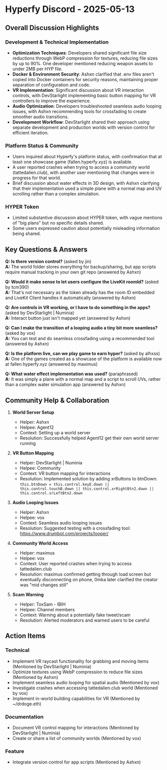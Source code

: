 # Hyperfy Discord - 2025-05-13

## Overall Discussion Highlights

### Development & Technical Implementation
- **Optimization Techniques**: Developers shared significant file size reductions through WebP compression for textures, reducing file sizes by up to 90%. One developer mentioned reducing weapon assets to under 2MB per HYP file.
- **Docker & Environment Security**: Ashxn clarified that .env files aren't copied into Docker containers for security reasons, maintaining proper separation of configuration and code.
- **VR Implementation**: Significant discussion about VR interaction controls, with DevStarlight implementing basic button mapping for VR controllers to improve the experience.
- **Audio Optimization**: Developers troubleshooted seamless audio looping issues, with Ashxn recommending tools for crossfading to create smoother audio transitions.
- **Development Workflow**: DevStarlight shared their approach using separate development and production worlds with version control for efficient iteration.

### Platform Status & Community
- Users inquired about Hyperfy's platform status, with confirmation that at least one showcase game (fallen.hyperfy.xyz) is available.
- A user reported crashes when trying to access a community world (tattedalien.club), with another user mentioning that changes were in progress for that world.
- Brief discussion about water effects in 3D design, with Ashxn clarifying that their implementation used a simple plane with a normal map and UV scrolling rather than a complex simulation.

### HYPER Token
- Limited substantive discussion about HYPER token, with vague mentions of "big plans" but no specific details shared.
- Some users expressed caution about potentially misleading information being shared.

## Key Questions & Answers

**Q: Is there version control?** (asked by jin)  
**A:** The world folder stores everything for backup/sharing, but app scripts require manual tracking in your own git repo (answered by Ashxn)

**Q: Would it make sense to let users configure the LiveKit roomId?** (asked by tcm390)  
**A:** That's not necessary as the token already has the room ID embedded and LiveKit Client handles it automatically (answered by Ashxn)

**Q: Are controls in VR working, or I have to do something in the apps?** (asked by DevStarlight | Numinia)  
**A:** Interact button just isn't mapped yet (answered by Ashxn)

**Q: Can I make the transition of a looping audio a tiny bit more seamless?** (asked by vox)  
**A:** You can test and do seamless crossfading using a recommended tool (answered by Ashxn)

**Q: Is the platform live, can we play game to earn hyper?** (asked by alhxss)  
**A:** One of the games created as a showcase of the platform is available now at fallen.hyperfy.xyz (answered by maximus)

**Q: What water effect implementation was used?** (paraphrased)  
**A:** It was simply a plane with a normal map and a script to scroll UVs, rather than a complex water simulation app (answered by Ashxn)

## Community Help & Collaboration

1. **World Server Setup**
   - Helper: Ashxn
   - Helpee: Agent12
   - Context: Setting up a world server
   - Resolution: Successfully helped Agent12 get their own world server running

2. **VR Button Mapping**
   - Helper: DevStarlight | Numinia
   - Helpee: Community
   - Context: VR button mapping for interactions
   - Resolution: Implemented solution by adding xrButtons to btnDown: `this.btnDown = this.control.keyE.down || this.control.touchB.down || this.control.xrRightBtn2.down || this.control.xrLeftBtn2.down`

3. **Audio Looping Issues**
   - Helper: Ashxn
   - Helpee: vox
   - Context: Seamless audio looping issues
   - Resolution: Suggested testing with a crossfading tool: https://www.drumbot.com/projects/looper/

4. **Community World Access**
   - Helper: maximus
   - Helpee: vox
   - Context: User reported crashes when trying to access tattedalien.club
   - Resolution: maximus confirmed getting through load screen but eventually disconnecting on phone, 0mka later clarified the creator was "mid changes still"

5. **Scam Warning**
   - Helper: ToxSam - IBIH
   - Helpee: Channel members
   - Context: Warning about a potentially fake tweet/scam
   - Resolution: Alerted moderators and warned users to be careful

## Action Items

### Technical
- Implement VR raycast functionality for grabbing and moving items (Mentioned by DevStarlight | Numinia)
- Optimize textures using WebP compression to reduce file sizes (Mentioned by Ashxn)
- Implement seamless audio looping for spatial audio (Mentioned by vox)
- Investigate crashes when accessing tattedalien.club world (Mentioned by vox)
- Implement in-world building capabilities for VR (Mentioned by ~/drdoge.eth)

### Documentation
- Document VR control mapping for interactions (Mentioned by DevStarlight | Numinia)
- Create or share a list of community worlds (Mentioned by vox)

### Feature
- Integrate version control for app scripts (Mentioned by Ashxn)